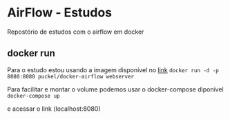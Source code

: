 # AirFlow - Estudos

Repostório de estudos com o airflow em docker

## docker run
Para o estudo estou usando a imagem disponível no [link](https://github.com/puckel/docker-airflow)
`docker run -d -p 8080:8080 puckel/docker-airflow webserver`

Para facilitar e montar o volume podemos usar o docker-compose diponível
`docker-compose up`

e acessar o link (localhost:8080)